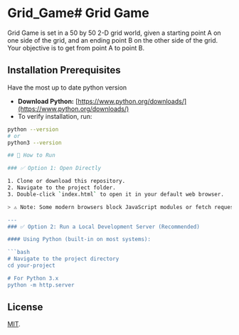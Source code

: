 # Grid_Game# Grid Game

Grid Game is set in a 50 by 50 2-D grid world, given a starting point A on one side of the grid, and an
ending point B on the other side of the grid. Your objective is to get from point A to point B.

## Installation Prerequisites

Have the most up to date python version
- **Download Python:** [https://www.python.org/downloads/](https://www.python.org/downloads/)
- To verify installation, run:

```bash
python --version
# or
python3 --version

## 🚀 How to Run

### ✅ Option 1: Open Directly

1. Clone or download this repository.
2. Navigate to the project folder.
3. Double-click `index.html` to open it in your default web browser.

> ⚠️ Note: Some modern browsers block JavaScript modules or fetch requests from the `file://` protocol. If your JS isn't running, use a local server (Option 2).

---
### ✅ Option 2: Run a Local Development Server (Recommended)

#### Using Python (built-in on most systems):

```bash
# Navigate to the project directory
cd your-project

# For Python 3.x
python -m http.server
```

## License

[MIT](https://choosealicense.com/licenses/mit/).
